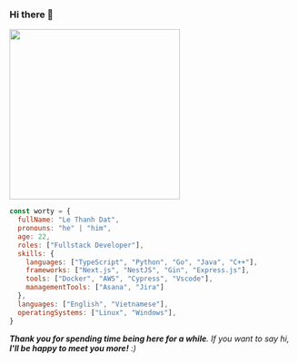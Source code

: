 ### Hi there 👋

<img style="height: 300px;" src="https://pm1.aminoapps.com/7659/11ffef8ba6b3ff58393e3ebdfc597eb96f5478d0r1-1280-720v2_uhq.jpg"/>

```javascript
const worty = {
  fullName: "Le Thanh Dat",
  pronouns: "he" | "him",
  age: 22,
  roles: ["Fullstack Developer"],
  skills: {
    languages: ["TypeScript", "Python", "Go", "Java", "C++"],
    frameworks: ["Next.js", "NestJS", "Gin", "Express.js"],
    tools: ["Docker", "AWS", "Cypress", "Vscode"],
    managementTools: ["Asana", "Jira"]
  },
  languages: ["English", "Vietnamese"],
  operatingSystems: ["Linux", "Windows"],
}
```

<em><b>Thank you for spending time being here for a while</b>. If you want to say hi, <b>I'll be happy to meet you more!</b> :)</em>


